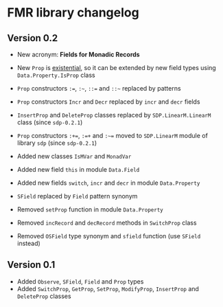 # FMR library changelog

## Version 0.2

* New acronym: **Fields for Monadic Records**
* New `Prop` is [existential](https://wiki.haskell.org/Existential_type), so it
can be extended by new field types using `Data.Property.IsProp` class

* `Prop` constructors `:=`, `:~`, `::=` and `::~` replaced by patterns
* `Prop` constructors `Incr` and `Decr` replaced by `incr` and `decr` fields

* `InsertProp` and `DeleteProp` classes replaced by `SDP.LinearM.LinearM` class
(since `sdp-0.2.1`)
* `Prop` constructors `:+=`, `:=+` and `:~=` moved to `SDP.LinearM` module of
library `sdp` (since `sdp-0.2.1`)

* Added new classes `IsMVar` and `MonadVar`
* Added new field `this` in module `Data.Field`
* Added new fields `switch`, `incr` and `decr` in module `Data.Property`

* `SField` replaced by `Field` pattern synonym
* Removed `setProp` function in module `Data.Property`
* Removed `incRecord` and `decRecord` methods in `SwitchProp` class
* Removed `OSField` type synonym and `sfield` function (use `SField` instead)

## Version 0.1

* Added `Observe`, `SField`, `Field` and `Prop` types
* Added `SwitchProp`, `GetProp`, `SetProp`, `ModifyProp`, `InsertProp` and
`DeleteProp` classes

